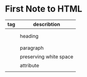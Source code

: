 # First Note to HTML



| tag          |  describtion |
| --------------- | ------------ |
| <h1>       | heading |
| <p>        | paragraph    |
| <pre>      | preserving white space |
| <a>        | attribute    |
| | |


<img href="https://github.com/kiaky0/Programming/assets/109141627/016ef69a-2881-41bd-b59f-7976375a2fd7" align= centre>





